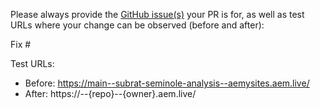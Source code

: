 Please always provide the [GitHub issue(s)](../issues) your PR is for, as well as test URLs where your change can be observed (before and after):

Fix #<gh-issue-id>

Test URLs:
- Before: https://main--subrat-seminole-analysis--aemysites.aem.live/
- After: https://<branch>--{repo}--{owner}.aem.live/
